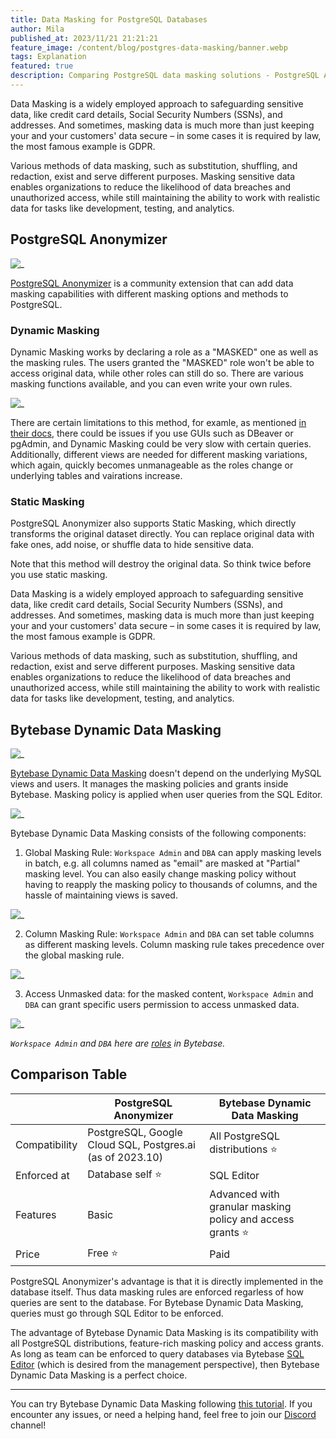 ```yaml
---
title: Data Masking for PostgreSQL Databases
author: Mila
published_at: 2023/11/21 21:21:21
feature_image: /content/blog/postgres-data-masking/banner.webp
tags: Explanation
featured: true
description: Comparing PostgreSQL data masking solutions - PostgreSQL Anonymizer and Bytebase Dynamic Data Masking. 
---
```


Data Masking is a widely employed approach to safeguarding sensitive data, like credit card details, Social Security Numbers (SSNs), and addresses. And sometimes, masking data is much more than just keeping your and your customers' data secure – in some cases it is required by law, the most famous example is GDPR.

Various methods of data masking, such as substitution, shuffling, and redaction, exist and serve different purposes. Masking sensitive data enables organizations to reduce the likelihood of data breaches and unauthorized access, while still maintaining the ability to work with realistic data for tasks like development, testing, and analytics.

## PostgreSQL Anonymizer

![_](/content/blog/postgres-data-masking/postgresql-anonymizer.webp)

[PostgreSQL Anonymizer](https://www.postgresql.org/about/news/postgresql-anonymizer-10-privacy-by-design-for-postgres-2452/) is a community extension that can add data masking capabilities with different masking options and methods to PostgreSQL.

### Dynamic Masking

Dynamic Masking works by declaring a role as a "MASKED" one as well as the masking rules. The users granted the "MASKED" role won't be able to access original data, while other roles can still do so. There are various masking functions available, and you can even write your own rules.

![_](/content/blog/postgres-data-masking/dynamic-masking.webp)

There are certain limitations to this method, for examle, as mentioned [in their docs](https://postgresql-anonymizer.readthedocs.io/en/latest/dynamic_masking/#limitations), there could be issues if you use GUIs such as DBeaver or pgAdmin, and Dynamic Masking could be very slow with certain queries. Additionally, different views are needed for different masking variations, which again, quickly becomes unmanageable as the roles change or underlying tables and vairations increase.

### Static Masking

PostgreSQL Anonymizer also supports Static Masking, which directly transforms the original dataset directly. You can replace original data with fake ones, add noise, or shuffle data to hide sensitive data.

Note that this method will destroy the original data. So think twice before you use static masking.

Data Masking is a widely employed approach to safeguarding sensitive data, like credit card details, Social Security Numbers (SSNs), and addresses. And sometimes, masking data is much more than just keeping your and your customers' data secure – in some cases it is required by law, the most famous example is GDPR.

Various methods of data masking, such as substitution, shuffling, and redaction, exist and serve different purposes. Masking sensitive data enables organizations to reduce the likelihood of data breaches and unauthorized access, while still maintaining the ability to work with realistic data for tasks like development, testing, and analytics.

## Bytebase Dynamic Data Masking

![_](/content/blog/mysql-data-masking/bytebase-masking.webp)

[Bytebase Dynamic Data Masking](/docs/security/data-masking/overview/) doesn't depend on the underlying MySQL views and users.
It manages the masking policies and grants inside Bytebase. Masking policy is applied when user queries from the SQL Editor.

![_](/content/blog/mysql-data-masking/bytebase-sql-editor.webp)

Bytebase Dynamic Data Masking consists of the following components:

1. Global Masking Rule: `Workspace Admin` and `DBA` can apply masking levels in batch, e.g. all columns named as "email" are masked at "Partial" masking level. You can also easily change masking policy without having to reapply the masking policy to thousands of columns, and the hassle of maintaining views is saved.

![_](/content/blog/mysql-data-masking/bytebase-global-masking.webp)

2. Column Masking Rule: `Workspace Admin` and `DBA` can set table columns as different masking levels. Column masking rule takes precedence over the global masking rule.

![_](/content/blog/mysql-data-masking/bytebase-column-level-masking.webp)

3. Access Unmasked data: for the masked content, `Workspace Admin` and `DBA` can grant specific users permission to access unmasked data.

![_](/content/blog/mysql-data-masking/bytebase-masking-grant-access.webp)

_`Workspace Admin` and `DBA` here are [roles](/docs/concepts/roles-and-permissions/) in Bytebase._

## Comparison Table

|               | PostgreSQL Anonymizer | Bytebase Dynamic Data Masking                               |
| ------------- | --------------------- |----------------------------------------------------------- |
| Compatibility | PostgreSQL, Google Cloud SQL, Postgres.ai (as of 2023.10)       | All PostgreSQL distributions ⭐️                                 |
| Enforced at   | Database self ⭐️                    | SQL Editor                                                  |
| Features      | Basic                                | Advanced with granular masking policy and access grants ⭐️ |
| Price         | Free ⭐️                                 | Paid                                                        |

PostgreSQL Anonymizer's advantage is that it is directly implemented in the database itself. Thus data masking rules
are enforced regarless of how queries are sent to the database. For Bytebase Dynamic Data Masking, queries must go through SQL Editor to be enforced.

The advantage of Bytebase Dynamic Data Masking is its compatibility with all PostgreSQL distributions, feature-rich masking policy and access grants.
As long as team can be enforced to query databases via Bytebase [SQL Editor](/sql-editor) (which is desired from the management perspective), then Bytebase Dynamic Data Masking is a perfect choice.

---

You can try Bytebase Dynamic Data Masking following [this tutorial](/docs/tutorials/data-masking/). If you encounter any issues, or need a helping hand, feel free to join our [Discord](https://discord.com/invite/huyw7gRsyA) channel!